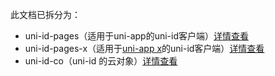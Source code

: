 此文档已拆分为：
- uni-id-pages（适用于uni-app的uni-id客户端）[详情查看](/docs/uniCloud/uni-id-app.md)
- uni-id-pages-x（适用于[uni-app x](/docs/uni-app-x/README.md)的uni-id客户端）[详情查看](/docs/uniCloud/uni-id-app-x.md)
- uni-id-co（uni-id 的云对象）[详情查看](/docs/uniCloud/uni-id-co.md)